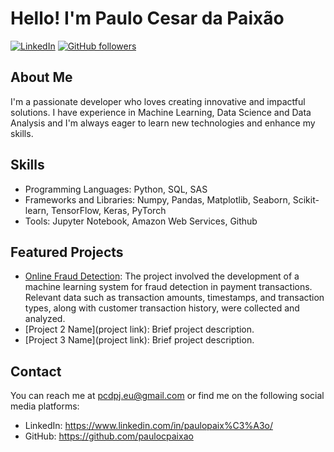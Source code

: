 # Hello! I'm Paulo Cesar da Paixão

[![LinkedIn](https://img.shields.io/badge/-LinkedIn-blue?style=flat-square&logo=linkedin&logoColor=white&link=https://www.linkedin.com/in/paulopaix%C3%A3o/)](https://www.linkedin.com/in/paulopaix%C3%A3o/)
[![GitHub followers](https://img.shields.io/github/followers/paulocpaixao?label=Follow&style=social)](https://github.com/paulocpaixao)

## About Me
I'm a passionate developer who loves creating innovative and impactful solutions. I have experience in Machine Learning, Data Science and Data Analysis and I'm always eager to learn new technologies and enhance my skills.

## Skills

- Programming Languages: Python, SQL, SAS
- Frameworks and Libraries: Numpy, Pandas, Matplotlib, Seaborn, Scikit-learn, TensorFlow, Keras, PyTorch
- Tools: Jupyter Notebook, Amazon Web Services, Github

## Featured Projects

- [Online Fraud Detection](https://github.com/paulocpaixao/fraud_detection/blob/main/fraud_detection.ipynb): The project involved the development of a machine learning system for fraud detection in payment transactions. Relevant data such as transaction amounts, timestamps, and transaction types, along with customer transaction history, were collected and analyzed. 
- [Project 2 Name](project link): Brief project description.
- [Project 3 Name](project link): Brief project description.

## Contact

You can reach me at pcdpj.eu@gmail.com or find me on the following social media platforms:

- LinkedIn: https://www.linkedin.com/in/paulopaix%C3%A3o/
- GitHub: https://github.com/paulocpaixao

